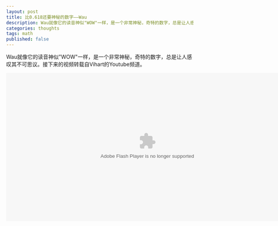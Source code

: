 ```yaml
---
layout: post
title: 比0.618还要神秘的数字——Wau
description: Wau就像它的读音神似"WOW"一样，是一个非常神秘，奇特的数字，总是让人感叹其不可思议。接下来的视频转载自Vihart的Youtube频道。
categories: thoughts
tags: math
published: false
---
```


Wau就像它的读音神似"WOW"一样，是一个非常神秘，奇特的数字，总是让人感叹其不可思议。接下来的视频转载自Vihart的Youtube频道。

<embed src="http://player.opengg.me/player.php/sid/XNDQ4MzU5MzMy/v.swf" allowFullScreen="true" quality="high" width="760" height="400" align="middle" allowScriptAccess="always" type="application/x-shockwave-flash"></embed>